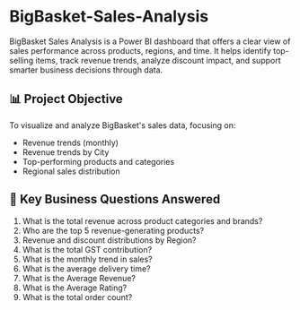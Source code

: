 # BigBasket-Sales-Analysis
BigBasket Sales Analysis is a Power BI dashboard that offers a clear view of sales performance across products, regions, and time. It helps identify top-selling items, track revenue trends, analyze discount impact, and support smarter business decisions through data.

## 📊 Project Objective

To visualize and analyze BigBasket's sales data, focusing on:
- Revenue trends (monthly)
- Revenue trends by City
- Top-performing products and categories
- Regional sales distribution

## 📌 Key Business Questions Answered

1. What is the total revenue across product categories and brands?
2. Who are the top 5 revenue-generating products?
3. Revenue and discount distributions by Region?
4. What is the total GST contribution?
5. What is the monthly trend in sales?
6. What is the average delivery time?
7. What is the Average Revenue?
9. What is the Average Rating?
10. What is the total order count?


